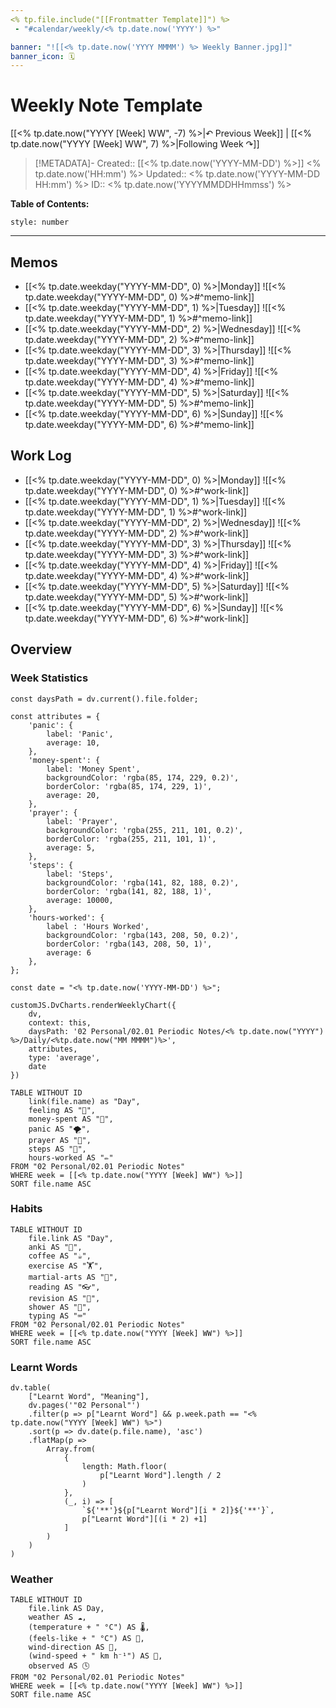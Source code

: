 ```yaml
---
<% tp.file.include("[[Frontmatter Template]]") %>
 - "#calendar/weekly/<% tp.date.now('YYYY') %>"

banner: "![[<% tp.date.now('YYYY MMMM') %> Weekly Banner.jpg]]"
banner_icon: 🗓️
---
```


# Weekly Note Template

[[<% tp.date.now("YYYY [Week] WW", -7) %>|↶ Previous Week]] | [[<% tp.date.now("YYYY [Week] WW", 7) %>|Following Week ↷]]

> [!METADATA]-
> Created:: [[<% tp.date.now('YYYY-MM-DD') %>]] <% tp.date.now('HH:mm') %>
> Updated:: <% tp.date.now('YYYY-MM-DD HH:mm') %>
> ID:: <% tp.date.now('YYYYMMDDHHmmss') %>

**Table of Contents:**
```toc
style: number
```

___

## Memos
- [[<% tp.date.weekday("YYYY-MM-DD", 0) %>|Monday]]
	![[<% tp.date.weekday("YYYY-MM-DD", 0) %>#^memo-link]]
- [[<% tp.date.weekday("YYYY-MM-DD", 1) %>|Tuesday]]
	![[<% tp.date.weekday("YYYY-MM-DD", 1) %>#^memo-link]]
- [[<% tp.date.weekday("YYYY-MM-DD", 2) %>|Wednesday]]
	![[<% tp.date.weekday("YYYY-MM-DD", 2) %>#^memo-link]]
- [[<% tp.date.weekday("YYYY-MM-DD", 3) %>|Thursday]]
	![[<% tp.date.weekday("YYYY-MM-DD", 3) %>#^memo-link]]
- [[<% tp.date.weekday("YYYY-MM-DD", 4) %>|Friday]]
	![[<% tp.date.weekday("YYYY-MM-DD", 4) %>#^memo-link]]
- [[<% tp.date.weekday("YYYY-MM-DD", 5) %>|Saturday]]
	![[<% tp.date.weekday("YYYY-MM-DD", 5) %>#^memo-link]]
- [[<% tp.date.weekday("YYYY-MM-DD", 6) %>|Sunday]]
	![[<% tp.date.weekday("YYYY-MM-DD", 6) %>#^memo-link]]

## Work Log
- [[<% tp.date.weekday("YYYY-MM-DD", 0) %>|Monday]]
	![[<% tp.date.weekday("YYYY-MM-DD", 0) %>#^work-link]]
- [[<% tp.date.weekday("YYYY-MM-DD", 1) %>|Tuesday]]
	![[<% tp.date.weekday("YYYY-MM-DD", 1) %>#^work-link]]
- [[<% tp.date.weekday("YYYY-MM-DD", 2) %>|Wednesday]]
	![[<% tp.date.weekday("YYYY-MM-DD", 2) %>#^work-link]]
- [[<% tp.date.weekday("YYYY-MM-DD", 3) %>|Thursday]]
	![[<% tp.date.weekday("YYYY-MM-DD", 3) %>#^work-link]]
- [[<% tp.date.weekday("YYYY-MM-DD", 4) %>|Friday]]
	![[<% tp.date.weekday("YYYY-MM-DD", 4) %>#^work-link]]
- [[<% tp.date.weekday("YYYY-MM-DD", 5) %>|Saturday]]
	![[<% tp.date.weekday("YYYY-MM-DD", 5) %>#^work-link]]
- [[<% tp.date.weekday("YYYY-MM-DD", 6) %>|Sunday]]
	![[<% tp.date.weekday("YYYY-MM-DD", 6) %>#^work-link]] 

## Overview
### Week Statistics
```dataviewjs
const daysPath = dv.current().file.folder;

const attributes = {
	'panic': {
		label: 'Panic',
		average: 10,
	},
	'money-spent': {
		label: 'Money Spent',
		backgroundColor: 'rgba(85, 174, 229, 0.2)',
		borderColor: 'rgba(85, 174, 229, 1)',
		average: 20,
	},
	'prayer': {
		label: 'Prayer',
		backgroundColor: 'rgba(255, 211, 101, 0.2)',
		borderColor: 'rgba(255, 211, 101, 1)',
		average: 5,
	},
	'steps': {
		label: 'Steps',
		backgroundColor: 'rgba(141, 82, 188, 0.2)',
		borderColor: 'rgba(141, 82, 188, 1)',
		average: 10000,
	},
	'hours-worked': {
		label : 'Hours Worked',
		backgroundColor: 'rgba(143, 208, 50, 0.2)',
		borderColor: 'rgba(143, 208, 50, 1)',
		average: 6
	},
};

const date = "<% tp.date.now('YYYY-MM-DD') %>";

customJS.DvCharts.renderWeeklyChart({
	dv,
	context: this,
	daysPath: '02 Personal/02.01 Periodic Notes/<% tp.date.now("YYYY") %>/Daily/<%tp.date.now("MM MMMM")%>',
	attributes,
	type: 'average',
	date
})
```

```dataview
TABLE WITHOUT ID
	link(file.name) as "Day",
	feeling AS "💭",
	money-spent AS "💸",
	panic AS "🌪️",
	prayer AS "🕋",
	steps AS "👣",
	hours-worked AS "✏️"
FROM "02 Personal/02.01 Periodic Notes"
WHERE week = [[<% tp.date.now("YYYY [Week] WW") %>]]
SORT file.name ASC
```

### Habits
```dataview
TABLE WITHOUT ID
	file.link AS "Day",
	anki AS "📇",
	coffee AS "☕",
	exercise AS "🏋️",
	martial-arts AS "🥋",
	reading AS "👓",
	revision AS "🔁",
	shower AS "🚿",
	typing AS "⌨️"
FROM "02 Personal/02.01 Periodic Notes"
WHERE week = [[<% tp.date.now("YYYY [Week] WW") %>]]
SORT file.name ASC
```

### Learnt Words
```dataviewjs
dv.table(
	["Learnt Word", "Meaning"],
	dv.pages('"02 Personal"')
	.filter(p => p["Learnt Word"] && p.week.path == "<% tp.date.now("YYYY [Week] WW") %>")
	.sort(p => dv.date(p.file.name), 'asc')
	.flatMap(p =>
		Array.from(
			{
				length: Math.floor(
					p["Learnt Word"].length / 2
				)
			},
			(_, i) => [
				`${'**'}${p["Learnt Word"][i * 2]}${'**'}`,
				p["Learnt Word"][(i * 2) +1]
			]
		)
	)
)
```

### Weather
```dataview
TABLE WITHOUT ID
	file.link AS Day,
	weather AS ☁️,
	(temperature + " °C") AS 🌡️,
	(feels-like + " °C") AS 💭,
	wind-direction AS 🧭,
	(wind-speed + " km h⁻¹") AS 🍃,
	observed AS 🕓
FROM "02 Personal/02.01 Periodic Notes"
WHERE week = [[<% tp.date.now("YYYY [Week] WW") %>]]
SORT file.name ASC
```